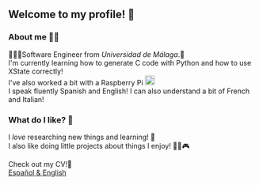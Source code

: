 ## Welcome to my profile! 👋

### About me 🐦‍🔥
👩🏻‍🎓Software Engineer from _Universidad de Málaga_.🏫 <br/>
I'm currently learning how to generate C code with Python and how to use XState correctly! <br/>
I've also worked a bit with a Raspberry Pi <img src="https://upload.wikimedia.org/wikipedia/en/c/cb/Raspberry_Pi_Logo.svg" alt="Raspberry Pi" width="20"/> <br/>
I speak fluently Spanish and English! I can also understand a bit of French and Italian!

### What do I like? 💓
I _love_ researching new things and learning! 🤔 <br/>
I also like doing little projects about things I enjoy! 🍃🐶🎮

Check out my CV!📄 <br/>
[Español & English](https://drive.google.com/file/d/1Cfi0t8cRCxLMc2pT4iuoTzRv31syUvRl/view?usp=sharing) <br/>



